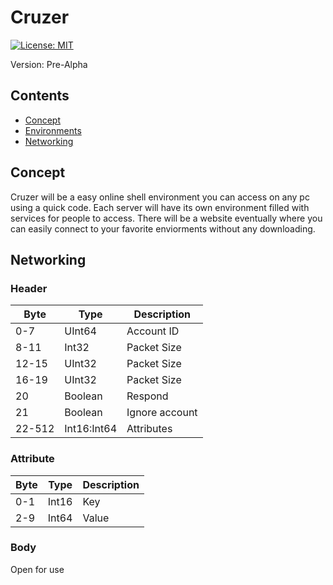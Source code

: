 # Cruzer
[![License: MIT](https://img.shields.io/badge/License-MIT-yellow.svg)](https://opensource.org/licenses/MIT)

Version: Pre-Alpha

## Contents
- [Concept](#Concept)
- [Environments](#Environments)
- [Networking](Networking)

## Concept

Cruzer will be a easy online shell environment you can access on any pc using a quick code.
Each server will have its own environment filled with services for people to access.
There will be a website eventually where you can easily connect to your favorite enviorments without any downloading.

## Networking

### Header
| Byte		| Type			| Description		|
| --------- | ------------- | ----------------- |
| 0-7		| UInt64		| Account ID		|
| 8-11		| Int32			| Packet Size		|
| 12-15		| UInt32		| Packet Size		|
| 16-19		| UInt32		| Packet Size		|
| 20		| Boolean		| Respond			|
| 21		| Boolean		| Ignore account	|
| 22-512	| Int16:Int64	| Attributes		|

### Attribute
| Byte		| Type			| Description		|
| --------- | ------------- | ----------------- |
| 0-1		| Int16			| Key				|
| 2-9		| Int64			| Value				|

### Body
Open for use